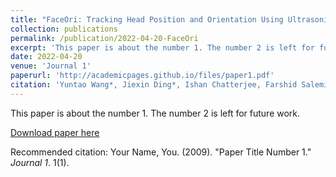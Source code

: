 ```yaml
---
title: "FaceOri: Tracking Head Position and Orientation Using Ultrasonic Ranging on Earphones"
collection: publications
permalink: /publication/2022-04-20-FaceOri
excerpt: 'This paper is about the number 1. The number 2 is left for future work.'
date: 2022-04-20
venue: 'Journal 1'
paperurl: 'http://academicpages.github.io/files/paper1.pdf'
citation: 'Yuntao Wang*, Jiexin Ding*, Ishan Chatterjee, Farshid Salemi Parizi, Yuzhou Zhuang, Yukang Yan, Shwetak Patel, and Yuanchun Shi. 2022. FaceOri: Tracking Head Position and Orientation Using Ultrasonic Ranging on Earphones.<i> In Proceedings of the 2022 CHI Conference on Human Factors in Computing Systems (CHI '22)</i>.'
---
```

This paper is about the number 1. The number 2 is left for future work.

[Download paper here](http://academicpages.github.io/files/paper1.pdf)

Recommended citation: Your Name, You. (2009). "Paper Title Number 1." <i>Journal 1</i>. 1(1).